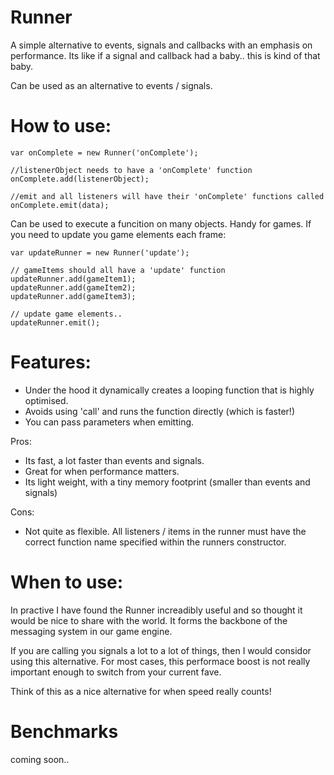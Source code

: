 # Runner
A simple alternative to events, signals and callbacks with an emphasis on performance.
Its like if a signal and callback had a baby.. this is kind of that baby. 

Can be used as an alternative to events / signals. 

# How to use:
```
var onComplete = new Runner('onComplete');

//listenerObject needs to have a 'onComplete' function
onComplete.add(listenerObject);

//emit and all listeners will have their 'onComplete' functions called
onComplete.emit(data);
```

Can be used to execute a funcition on many objects. Handy for games. If you need to update you game elements each frame:

```
var updateRunner = new Runner('update');

// gameItems should all have a 'update' function
updateRunner.add(gameItem1);
updateRunner.add(gameItem2);
updateRunner.add(gameItem3);

// update game elements..
updateRunner.emit();
```
# Features:
- Under the hood it dynamically creates a looping function that is highly optimised. 
- Avoids using 'call' and runs the function directly (which is faster!)
- You can pass parameters when emitting.

Pros:
- Its fast, a lot faster than events and signals.
- Great for when performance matters.
- Its light weight, with a tiny memory footprint (smaller than events and signals)


Cons:
- Not quite as flexible. All listeners / items in the runner must have the correct function name specified within the runners constructor.

# When to use:
In practive I have found the Runner increadibly useful and so thought it would be nice to share with the world. It forms the backbone of the messaging system in our game engine.

If you are calling you signals a lot to a lot of things, then I would considor using this alternative. For most cases, this performace boost is not really important enough to switch from your current fave. 

Think of this as a nice alternative for when speed really counts!


# Benchmarks

coming soon..

